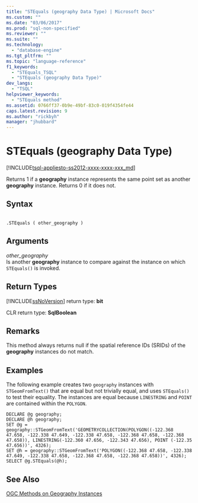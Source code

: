 ```yaml
---
title: "STEquals (geography Data Type) | Microsoft Docs"
ms.custom: ""
ms.date: "03/06/2017"
ms.prod: "sql-non-specified"
ms.reviewer: ""
ms.suite: ""
ms.technology: 
  - "database-engine"
ms.tgt_pltfrm: ""
ms.topic: "language-reference"
f1_keywords: 
  - "STEquals_TSQL"
  - "STEquals (geography Data Type)"
dev_langs: 
  - "TSQL"
helpviewer_keywords: 
  - "STEquals method"
ms.assetid: 0766ff37-0b9e-49bf-83c0-019f4354fe44
caps.latest.revision: 9
ms.author: "rickbyh"
manager: "jhubbard"
---
```

# STEquals (geography Data Type)
[!INCLUDE[tsql-appliesto-ss2012-xxxx-xxxx-xxx_md](../../../integration-services/system/stored-procedures/includes/tsql-appliesto-ss2012-xxxx-xxxx-xxx-md.md)]

  Returns 1 if a **geography** instance represents the same point set as another **geography** instance. Returns 0 if it does not.  
  
## Syntax  
  
```  
  
.STEquals ( other_geography )  
```  
  
## Arguments  
 *other_geography*  
 Is another **geography** instance to compare against the instance on which `STEquals()` is invoked.  
  
## Return Types  
 [!INCLUDE[ssNoVersion](../../../advanced-analytics/r-services/includes/ssnoversion-md.md)] return type: **bit**  
  
 CLR return type: **SqlBoolean**  
  
## Remarks  
 This method always returns null if the spatial reference IDs (SRIDs) of the **geography** instances do not match.  
  
## Examples  
 The following example creates two `geography` instances with `STGeomFromText()` that are equal but not trivially equal, and uses `STEquals()` to test their equality. The instances are equal because `LINESTRING` and `POINT` are contained within the `POLYGON`.  
  
```  
DECLARE @g geography;  
DECLARE @h geography;  
SET @g = geography::STGeomFromText('GEOMETRYCOLLECTION(POLYGON((-122.368 47.658, -122.338 47.649, -122.338 47.658, -122.368 47.658, -122.368 47.658)), LINESTRING(-122.360 47.656, -122.343 47.656), POINT (-122.35 47.656))', 4326);  
SET @h = geography::STGeomFromText('POLYGON((-122.368 47.658, -122.338 47.649, -122.338 47.658, -122.368 47.658, -122.368 47.658))', 4326);  
SELECT @g.STEquals(@h);  
```  
  
## See Also  
 [OGC Methods on Geography Instances](../../../t-sql/data-types/ogc-methods-on-geography-instances.md)  
  
  